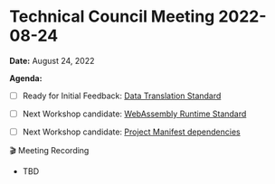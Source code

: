 Technical Council Meeting 2022-08-24
===

**Date:** August 24, 2022

**Agenda:**

- [ ] Ready for Initial Feedback: [Data Translation Standard](https://hackmd.io/hpwh7m7MRoKJLH_fOowYWg)
- [ ] Next Workshop candidate: [WebAssembly Runtime Standard](https://hackmd.io/xWl4BmcuQBK8ecFf8JJvpQ)
- [ ] Next Workshop candidate: [Project Manifest dependencies](https://hackmd.io/wsK8wFldTLef_tBAc4knmg)


:clapper: Meeting Recording 
- TBD
